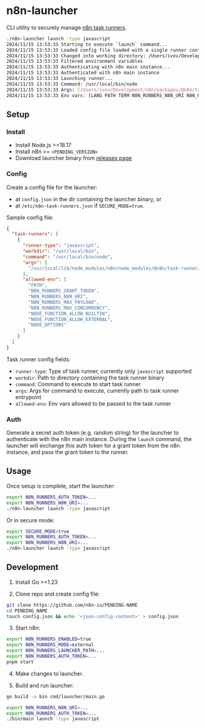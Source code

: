 # n8n-launcher

CLI utility to securely manage [n8n task runners](https://docs.n8n.io/PENDING).

```sh
./n8n-launcher launch -type javascript
2024/11/15 13:53:33 Starting to execute `launch` command...
2024/11/15 13:53:33 Loaded config file loaded with a single runner config
2024/11/15 13:53:33 Changed into working directory: /Users/ivov/Development/n8n-launcher/bin
2024/11/15 13:53:33 Filtered environment variables
2024/11/15 13:53:33 Authenticating with n8n main instance...
2024/11/15 13:53:33 Authenticated with n8n main instance
2024/11/15 13:53:33 Launching runner...
2024/11/15 13:53:33 Command: /usr/local/bin/node
2024/11/15 13:53:33 Args: [/Users/ivov/Development/n8n/packages/@n8n/task-runner/dist/start.js]
2024/11/15 13:53:33 Env vars: [LANG PATH TERM N8N_RUNNERS_N8N_URI N8N_RUNNERS_GRANT_TOKEN]
```

## Setup

### Install

- Install Node.js >=18.17 
- Install n8n >= `<PENDING_VERSION>`
- Download launcher binary from [releases page](https://github.com/n8n-io/task-runner-launcher/releases)

### Config

Create a config file for the launcher:

- at `config.json` in the dir containing the launcher binary, or
- at `/etc/n8n-task-runners.json` if `SECURE_MODE=true`.

Sample config file:

```json
{
  "task-runners": [
    {
      "runner-type": "javascript",
      "workdir": "/usr/local/bin",
      "command": "/usr/local/bin/node",
      "args": [
        "/usr/local/lib/node_modules/n8n/node_modules/@n8n/task-runner/dist/start.js"
      ],
      "allowed-env": [
        "PATH",
        "N8N_RUNNERS_GRANT_TOKEN",
        "N8N_RUNNERS_N8N_URI",
        "N8N_RUNNERS_MAX_PAYLOAD",
        "N8N_RUNNERS_MAX_CONCURRENCY",
        "NODE_FUNCTION_ALLOW_BUILTIN",
        "NODE_FUNCTION_ALLOW_EXTERNAL",
        "NODE_OPTIONS"
      ]
    }
  ]
}
```

Task runner config fields:

- `runner-type`: Type of task runner, currently only `javascript` supported
- `workdir`: Path to directory containing the task runner binary
- `command`: Command to execute to start task runner
- `args`: Args for command to execute, currently path to task runner entrypoint
- `allowed-env`: Env vars allowed to be passed to the task runner

### Auth

Generate a secret auth token (e.g. random string) for the launcher to authenticate with the n8n main instance. During the `launch` command, the launcher will exchange this auth token for a grant token from the n8n instance, and pass the grant token to the runner.

## Usage

Once setup is complete, start the launcher:

```sh
export N8N_RUNNERS_AUTH_TOKEN=...
export N8N_RUNNERS_N8N_URI=... 
./n8n-launcher launch -type javascript
```

Or in secure mode:

```sh
export SECURE_MODE=true
export N8N_RUNNERS_AUTH_TOKEN=...
export N8N_RUNNERS_N8N_URI=... 
./n8n-launcher launch -type javascript
```

## Development

1. Install Go >=1.23

2. Clone repo and create config file:

```sh
git clone https://github.com/n8n-io/PENDING-NAME
cd PENDING_NAME
touch config.json && echo '<json-config-content>' > config.json 
```

3. Start n8n:

```sh
export N8N_RUNNERS_ENABLED=true
export N8N_RUNNERS_MODE=external 
export N8N_RUNNERS_LAUNCHER_PATH=...
export N8N_RUNNERS_AUTH_TOKEN=...
pnpm start
```

4. Make changes to launcher.

5. Build and run launcher:

```sh
go build -o bin cmd/launcher/main.go

export N8N_RUNNERS_N8N_URI=...
export N8N_RUNNERS_AUTH_TOKEN=...
./bin/main launch -type javascript
```
